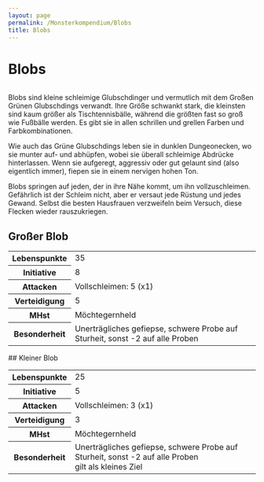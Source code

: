 ```yaml
---
layout: page
permalink: /Monsterkompendium/Blobs
title: Blobs
---
```


# Blobs

<img alt="" src="{{ site.baseurl }}/assets/images/monster/tn2/blob.jpg"/>

Blobs sind kleine schleimige Glubschdinger und vermutlich mit dem Großen Grünen Glubschdings verwandt. Ihre Größe schwankt stark, die kleinsten sind kaum größer als Tischtennisbälle, während die größten fast so groß wie Fußbälle werden. Es gibt sie in allen schrillen und grellen Farben und Farbkombinationen.

Wie auch das Grüne Glubschdings leben sie in dunklen Dungeonecken, wo sie munter auf- und abhüpfen, wobei sie überall schleimige Abdrücke hinterlassen. Wenn sie aufgeregt, aggressiv oder gut gelaunt sind (also eigentlich immer), fiepen sie in einem nervigen hohen Ton.

Blobs springen auf jeden, der in ihre Nähe kommt, um ihn vollzuschleimen. Gefährlich ist der Schleim nicht, aber er versaut jede Rüstung und jedes Gewand. Selbst die besten Hausfrauen verzweifeln beim Versuch, diese Flecken wieder rauszukriegen.

## Großer Blob

<table  >
<tbody>
<tr><th>Lebenspunkte</th><td>35</td></tr>
<tr><th>Initiative</th><td>8</td></tr>
<tr><th>Attacken</th><td>Vollschleimen: 5 (x1)</td></tr>
<tr><th>Verteidigung</th><td>5</td></tr>
<tr><th>MHst</th><td>Möchtegernheld</td></tr>
<tr><th>Besonderheit</th><td>Unerträgliches gefiepse, schwere Probe auf Sturheit, sonst -2 auf alle Proben</td></tr>
</tbody>
</table>
## Kleiner Blob

<table  >
<tbody>
<tr><th>Lebenspunkte</th><td>25</td></tr>
<tr><th>Initiative</th><td>5</td></tr>
<tr><th>Attacken</th><td>Vollschleimen: 3 (x1)</td></tr>
<tr><th>Verteidigung</th><td>3</td></tr>
<tr><th>MHst</th><td>Möchtegernheld</td></tr>
<tr><th>Besonderheit</th><td>Unerträgliches gefiepse, schwere Probe auf Sturheit, sonst -2 auf alle Proben<br/>
gilt als kleines Ziel</td></tr>
</tbody>
</table>
